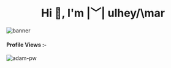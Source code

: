 
<h1 align="center">Hi 👋, I'm |﹀| ulhey/\mar</h1>

![banner](https://i.ibb.co/dkBCGRj/banner-git-HUb2.png)


<p align="right"> <h4>Profile Views :-</h4> <img src="https://komarev.com/ghpvc/?username=adam-pw&label=Profile%20views&color=0e75b6&style=flat"
    alt="adam-pw" /> 
  </p>
  


<!--
## Titulo 2  
### Título 3
#### Título 4
##### Título 5
###### Título 6
**Negrita**
__Negrita__
_Cursiva_*Cursiva* ***Cursiva y negrita***

* Lista
    * Lista 2
    + Lista 2

1. Lista ordenada
2. Lista ordenada
    + item 1
        * Item 2
3. Lista ordenada
4. Lista ordenada
***
---
> esto es una cita
>
>>> esto es otra cita

`print("código en una frase")`
~~~
for char in text {
    print(char)
} 
esto es un código extenso
~~~
[nombre de link](https://moure.dev)

![Mi foto](https://i.ibb.co/rHS5Z9t/Imagen-de-Whats-App-2023-08-23-a-las-10-46-39.jpg)

<table>
    <tr>
    <th>Nombre </th>
    <th>Apellidos</th>
    <th>Edad</th>
    </tr>
    <tr>
    <td>Ramon</td>
    <td>Sanchez</td>
    <td>48</td>
    </tr>
</table>

**mulheyamar/mulheyamar** is a ✨ _special_ ✨ repository because its `README.md` (this file) appears on your GitHub profile.

Here are some ideas to get you started:

- 🔭 I’m currently working on ...
- 🌱 I’m currently learning ...
- 👯 I’m looking to collaborate on ...
- 🤔 I’m looking for help with ...
- 💬 Ask me about ...
- 📫 How to reach me: ...
- 😄 Pronouns: ...
- ⚡ Fun fact: ...
-->
